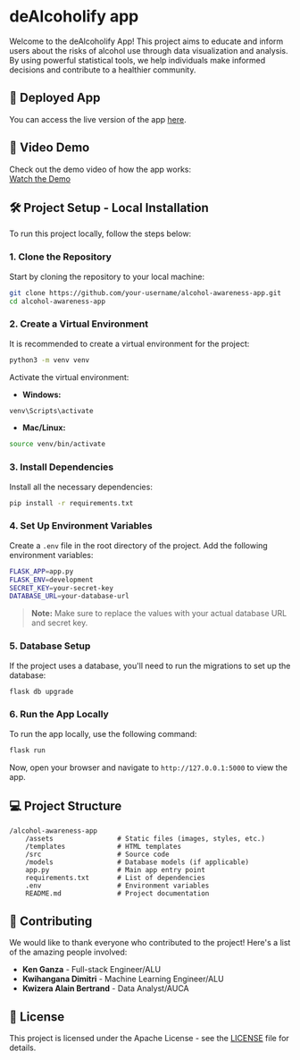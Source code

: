 

# deAlcoholify app

Welcome to the deAlcoholify App! This project aims to educate and inform users about the risks of alcohol use through data visualization and analysis. By using powerful statistical tools, we help individuals make informed decisions and contribute to a healthier community.

## 🚀 Deployed App

You can access the live version of the app [here](https://your-deployed-app-link.com).

## 🎥 Video Demo

Check out the demo video of how the app works:  
[Watch the Demo](https://link-to-video-demo.com)

## 🛠 Project Setup - Local Installation

To run this project locally, follow the steps below:

### 1. Clone the Repository

Start by cloning the repository to your local machine:

```bash
git clone https://github.com/your-username/alcohol-awareness-app.git
cd alcohol-awareness-app
```

### 2. Create a Virtual Environment

It is recommended to create a virtual environment for the project:

```bash
python3 -m venv venv
```

Activate the virtual environment:
- **Windows:**

```bash
venv\Scripts\activate
```

- **Mac/Linux:**

```bash
source venv/bin/activate
```

### 3. Install Dependencies

Install all the necessary dependencies:

```bash
pip install -r requirements.txt
```

### 4. Set Up Environment Variables

Create a `.env` file in the root directory of the project. Add the following environment variables:

```bash
FLASK_APP=app.py
FLASK_ENV=development
SECRET_KEY=your-secret-key
DATABASE_URL=your-database-url
```

> **Note:** Make sure to replace the values with your actual database URL and secret key.

### 5. Database Setup

If the project uses a database, you'll need to run the migrations to set up the database:

```bash
flask db upgrade
```

### 6. Run the App Locally

To run the app locally, use the following command:

```bash
flask run
```

Now, open your browser and navigate to `http://127.0.0.1:5000` to view the app.

## 💻 Project Structure

```
/alcohol-awareness-app
    /assets                # Static files (images, styles, etc.)
    /templates             # HTML templates
    /src                   # Source code
    /models                # Database models (if applicable)
    app.py                 # Main app entry point
    requirements.txt       # List of dependencies
    .env                   # Environment variables
    README.md              # Project documentation
```

## 👥 Contributing

We would like to thank everyone who contributed to the project! Here's a list of the amazing people involved:

- **Ken Ganza** - Full-stack Engineer/ALU
- **Kwihangana Dimitri** - Machine Learning Engineer/ALU
- **Kwizera Alain Bertrand** - Data Analyst/AUCA

## 🔧 License

This project is licensed under the Apache License - see the [LICENSE](LICENSE) file for details.
